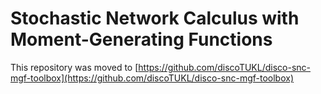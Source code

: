 # Stochastic Network Calculus with Moment-Generating Functions

This repository was moved to [https://github.com/discoTUKL/disco-snc-mgf-toolbox](https://github.com/discoTUKL/disco-snc-mgf-toolbox)

